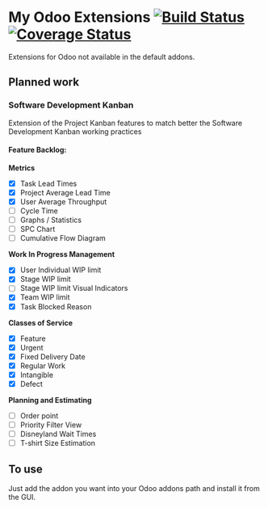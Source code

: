 # My Odoo Extensions [![Build Status](https://travis-ci.org/Jamkasz/jo-odoo-addons.svg)](https://travis-ci.org/Jamkasz/jo-odoo-addons) [![Coverage Status](https://coveralls.io/repos/Jamkasz/jo-odoo-addons/badge.svg?branch=master&service=github)](https://coveralls.io/github/Jamkasz/jo-odoo-addons?branch=master)
Extensions for Odoo not available in the default addons.

## Planned work

### Software Development Kanban

Extension of the Project Kanban features to match better the Software Development Kanban working practices

#### Feature Backlog:
<b>Metrics</b>
- [X] Task Lead Times
- [X] Project Average Lead Time
- [X] User Average Throughput
- [ ] Cycle Time
- [ ] Graphs / Statistics
- [ ] SPC Chart
- [ ] Cumulative Flow Diagram

<b>Work In Progress Management</b>
- [X] User Individual WIP limit
- [X] Stage WIP limit
- [ ] Stage WIP limit Visual Indicators
- [X] Team WIP limit
- [X] Task Blocked Reason

<b>Classes of Service</b>
- [X] Feature
- [X] Urgent
- [X] Fixed Delivery Date
- [X] Regular Work
- [X] Intangible
- [X] Defect

<b>Planning and Estimating</b>
- [ ] Order point
- [ ] Priority Filter View
- [ ] Disneyland Wait Times
- [ ] T-shirt Size Estimation

## To use
Just add the addon you want into your Odoo addons path and install it
from the GUI.
